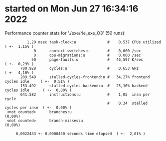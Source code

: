 # started on Mon Jun 27 16:34:16 2022


 Performance counter stats for './exe/rle_exe_O3' (50 runs):

              1,20 msec task-clock:u              #    0,537 CPUs utilized            ( +-  1,15% )
                 0      context-switches:u        #    0,000 /sec                   
                 0      cpu-migrations:u          #    0,000 /sec                   
                50      page-faults:u             #   46,597 K/sec                    ( +-  0,29% )
           700.928      cycles:u                  #    0,653 GHz                      ( +-  4,10% )
           209.549      stalled-cycles-frontend:u #   34,27% frontend cycles idle     ( +-  0,51% )
           153.492      stalled-cycles-backend:u  #   25,10% backend cycles idle      ( +-  0,80% )
           641.582      instructions:u            #    1,05  insn per cycle         
                                                  #    0,34  stalled cycles per insn  ( +-  0,00% )
     <not counted>      branches:u                                                    (0,00%)
     <not counted>      branch-misses:u                                               (0,00%)

         0,0022433 +- 0,0000450 seconds time elapsed  ( +-  2,01% )

